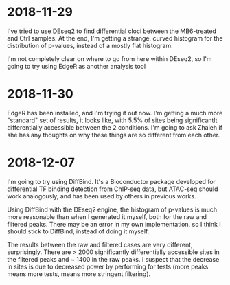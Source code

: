 # 2018-11-29

I've tried to use DEseq2 to find differential cloci between the MB6-treated and Ctrl samples.
At the end, I'm getting a strange, curved histogram for the distribution of p-values, instead of a mostly flat histogram.

I'm not completely clear on where to go from here within DEseq2, so I'm going to try using EdgeR as another analysis tool

# 2018-11-30

EdgeR has been installed, and I'm trying it out now.
I'm getting a much more "standard" set of results, it looks like, with 5.5% of sites being significantlt differentially accessible between the 2 conditions.
I'm going to ask Zhaleh if she has any thoughts on why these things are so different from each other.

# 2018-12-07

I'm going to try using DiffBind.
It's a Bioconductor package developed for differential TF binding detection from ChIP-seq data, but ATAC-seq should work analogously, and has been used by others in previous works.

Using DiffBind with the DEseq2 engine, the histogram of p-values is much more reasonable than when I generated it myself, both for the raw and filtered peaks.
There may be an error in my own implementation, so I think I should stick to DiffBind, instead of doing it myself.

The results between the raw and filtered cases are very different, surprisingly.
There are > 2000 significantly differentially accessible sites in the filtered peaks and ~ 1400 in the raw peaks.
I suspect that the decrease in sites is due to decreased power by performing for tests (more peaks means more tests, means more stringent filtering).

